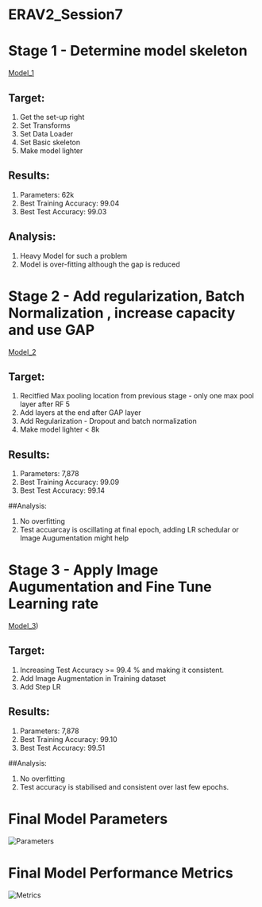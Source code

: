 # ERAV2_Session7

# Stage 1 - Determine model skeleton
[Model_1](https://github.com/PRIYE/ERAV2_Session7/blob/main/Model_1.ipynb)
## Target:
1. Get the set-up right
2. Set Transforms
3. Set Data Loader
4. Set Basic skeleton 
5. Make model lighter

## Results:
1. Parameters: 62k
2. Best Training Accuracy: 99.04
3. Best Test Accuracy: 99.03

## Analysis:
1. Heavy Model for such a problem
2. Model is over-fitting although the gap is reduced

# Stage 2 - Add regularization, Batch Normalization , increase capacity and use GAP
[Model_2](https://github.com/PRIYE/ERAV2_Session7/blob/main/Model_2.ipynb)
## Target:
1. Recitfied Max pooling location from previous stage - only one max pool layer after RF 5 
2. Add layers at the end after GAP layer
3. Add Regularization - Dropout and batch normalization
4. Make model lighter < 8k 

## Results:
1. Parameters: 7,878
2. Best Training Accuracy: 99.09
3. Best Test Accuracy: 99.14

##Analysis:
1. No overfitting
2. Test accuarcay is oscillating at final epoch, adding LR schedular or Image Augumentation might help

# Stage 3 - Apply Image Augumentation and Fine Tune Learning rate
[Model_3](https://github.com/PRIYE/ERAV2_Session7/blob/main/Model_3.ipynb))
## Target:
1. Increasing Test Accuracy >= 99.4 % and making it consistent.
2. Add Image Augmentation in Training dataset
3. Add Step LR

## Results:
1. Parameters: 7,878
2. Best Training Accuracy: 99.10
3. Best Test Accuracy: 99.51

##Analysis:

1. No overfitting
2. Test accuracy is stabilised and consistent over last few epochs.

# Final Model Parameters
![Parameters](https://github.com/PRIYE/ERAV2_Session7/assets/7592375/b4044bc7-baf9-410a-86cf-00675c35fbb0)

# Final Model  Performance Metrics
![Metrics](https://github.com/PRIYE/ERAV2_Session7/assets/7592375/09812e7c-8e4e-4b80-9762-5fdf3a7a8312)



